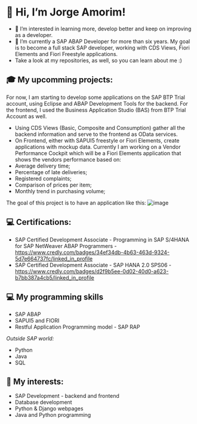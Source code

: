 # 👋 Hi, I’m Jorge Amorim!
- 👀 I’m interested in learning more, develop better and keep on improving as a developer.
- 🌱 I’m currently a SAP ABAP Developer for more than six years. My goal is to become a full stack SAP developer, working with CDS Views, Fiori Elements and Fiori Freestyle applications. 
- Take a look at my repositories, as well, so you can learn about me :)

<!---
jfbamorim/jfbamorim is a ✨ special ✨ repository because its `README.md` (this file) appears on your GitHub profile.
You can click the Preview link to take a look at your changes.
--->

## 🎓 My upcomming projects:
For now, I am starting to develop some applications on the SAP BTP Trial account, using Eclipse and ABAP Development Tools for the backend. For the frontend, I used the Business Application Studio (BAS) from BTP Trial Account as well.
- Using CDS Views (Basic, Composite and Consumption) gather all the backend information and serve to the frontend as OData services.
- On Frontend, either with SAPUI5 freestyle or Fiori Elements, create applications with mockup data.
Currently I am working on a Vendor Performance Cockpit which will be a Fiori Elements application that shows the vendors performance based on:
- Average delivery time;
- Percentage of late deliveries;
- Registered complaints;
- Comparison of prices per item;
- Monthly trend in purchasing volume;

The goal of this project is to have an application like this:
![image](https://github.com/user-attachments/assets/b02d8204-c688-4755-bc1a-b148583f01ef)


## 💻 Certifications:
- SAP Certified Development Associate - Programming in SAP S/4HANA for SAP NetWeaver ABAP Programmers - https://www.credly.com/badges/34ef34db-4b63-463d-9324-5d7e664737fc/linked_in_profile
- SAP Certified Development Associate - SAP HANA 2.0 SPS06 - https://www.credly.com/badges/d2f9b5ee-0d02-40d0-a623-b7bb387a4cb5/linked_in_profile
  
## 💻 My programming skills
- SAP ABAP
- SAPUI5 and FIORI
- Restful Application Programming model - SAP RAP

_Outside SAP world:_
- Python
- Java
- SQL

## 🧩 My interests:
- SAP Development - backend and frontend
- Database development
- Python & Django webpages
- Java and Python programming
